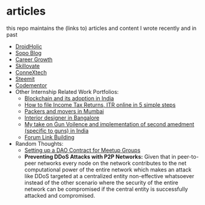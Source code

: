# articles
this repo maintains the (links to) articles and content I wrote recently and in past

- [DroidHolic](http://droidholic.com/author/sambhavj)
- [Sopo Blog](http://sopo.io/blog)
- [Career Growth](http://crrgrowth.com/author/sambhav/)
- [Skillovate](https://www.skillovate.com/news-updates/author/Words-by-Sambhav-Jain)
- [ConneXtech](https://drive.google.com/folderview?id=1cjZTGF2XHtmE2xKczmGjpDv--hZf5dXD)
- [Steemit](https://steemit.com/@sambhav2612)
- [Codementor](https://www.codementor.io/sambhav2612)
- Other Internship Related Work Portfolios:
  - [Blockchain and its adoption in India](https://docs.google.com/document/d/1Z9V9exMzfDWQ-s7EpaaRXYRbaM0w265HfSfw_k6S3Ik/edit?usp=sharing)
  - [How to file Income Tax Returns, ITR online in 5 simple steps](https://docs.google.com/document/d/12peqj1xgWWHIPk51o-dlj9AchF_utUvtPdqDCmvae0Q/edit?usp=sharing)
  - [Packers and movers in Mumbai](https://docs.google.com/document/d/1gVdE7AUBV4NNM1Ae54DolQoaQWvMNwNLxkHET8wWgnA/edit?usp=sharing)
  - [Interior designer in Bangalore](https://docs.google.com/document/d/1moYRla79RKHT3MhyX-SOzhTS_XAe1wRFvzVdWUvddqk/edit?usp=sharing)
  - [My take on Gun Voilence and implementation of second amedment (specific to guns) in India](https://docs.google.com/document/d/1uCWoHJ7Q2QX3f7eyrgfhN3n3NcdcLJ0xO4fsgEwDjm0/edit?usp=sharing)
  - [Forum Link Building](https://docs.google.com/document/d/1Fb6g5vK4iNC2tJoZn594LKHDpfffNrC5YeUoXbNerbE/edit?usp=sharing)
- Random Thoughts:
  - [Setting up a DAO Contract for Meetup Groups](https://rinkeby.kauri.io/article/4c6663db6812410e876b8c12c00dc400)
  - **Preventing DDoS Attacks with P2P Networks:** Given that in peer-to-peer networks every node on the network contributes to the net computational power of the entire network which makes an attack like DDoS targeted at a centralized entity non-effective whatsoever instead of the other scenario where the security of the entire network can be compromised if the central entity is successfully attacked and compromised.
